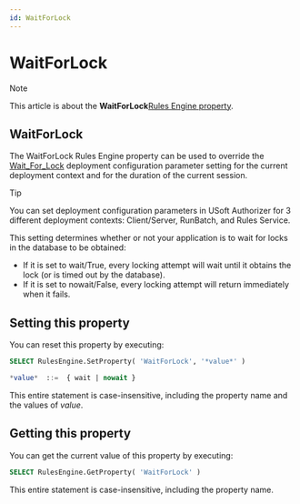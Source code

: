 ```yaml
---
id: WaitForLock
---
```


# WaitForLock



> [!NOTE]
> This article is about the **WaitForLock**[Rules Engine property](/docs/Modeller_and_Rules_Engine/Rules_Engine_properties).

## **WaitForLock**

The WaitForLock Rules Engine property can be used to override the [Wait_For_Lock](/docs/Authorisation_and_access/Deployment_configurations/Wait_for_Lock.md) deployment configuration parameter setting for the current deployment context and for the duration of the current session.

> [!TIP]
> You can set deployment configuration parameters in USoft Authorizer for 3 different deployment contexts: Client/Server, RunBatch, and Rules Service.

This setting determines whether or not your application is to wait for locks in the database to be obtained:

- If it is set to wait/True, every locking attempt will wait until it obtains the lock (or is timed out by the database).
- If it is set to nowait/False, every locking attempt will return immediately when it fails.

## Setting this property

You can reset this property by executing:

```sql
SELECT RulesEngine.SetProperty( 'WaitForLock', '*value*' )

*value*  ::=  { wait | nowait }
```

This entire statement is case-insensitive, including the property name and the values of *value*.

## Getting this property

You can get the current value of this property by executing:

```sql
SELECT RulesEngine.GetProperty( 'WaitForLock' )
```

This entire statement is case-insensitive, including the property name.